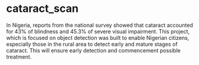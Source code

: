 # cataract_scan
In Nigeria, reports from the national survey showed that cataract accounted for 43% of blindness and 45.3% of severe visual impairment. This project, which is focused on object
detection was built to enable Nigerian citizens, especially those in the rural area to detect early and mature stages of cataract. This will ensure early detection and commencement possible treatment. 
